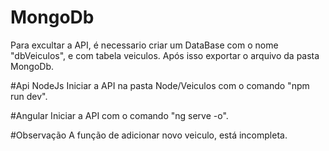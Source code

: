 # MongoDb
 Para excultar a API, é necessario criar um DataBase com o nome "dbVeiculos", e com tabela veiculos. Após isso exportar o arquivo da pasta MongoDb.

#Api NodeJs
Iniciar a API na pasta Node/Veiculos com o comando "npm run dev".

#Angular
Iniciar a API com o comando "ng serve -o".

#Observação
A função de adicionar novo veiculo, está incompleta.
